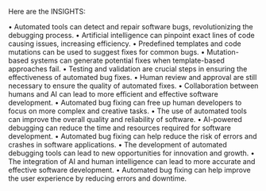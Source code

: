 Here are the INSIGHTS:

• Automated tools can detect and repair software bugs, revolutionizing the debugging process.
• Artificial intelligence can pinpoint exact lines of code causing issues, increasing efficiency.
• Predefined templates and code mutations can be used to suggest fixes for common bugs.
• Mutation-based systems can generate potential fixes when template-based approaches fail.
• Testing and validation are crucial steps in ensuring the effectiveness of automated bug fixes.
• Human review and approval are still necessary to ensure the quality of automated fixes.
• Collaboration between humans and AI can lead to more efficient and effective software development.
• Automated bug fixing can free up human developers to focus on more complex and creative tasks.
• The use of automated tools can improve the overall quality and reliability of software.
• AI-powered debugging can reduce the time and resources required for software development.
• Automated bug fixing can help reduce the risk of errors and crashes in software applications.
• The development of automated debugging tools can lead to new opportunities for innovation and growth.
• The integration of AI and human intelligence can lead to more accurate and effective software development.
• Automated bug fixing can help improve the user experience by reducing errors and downtime.
